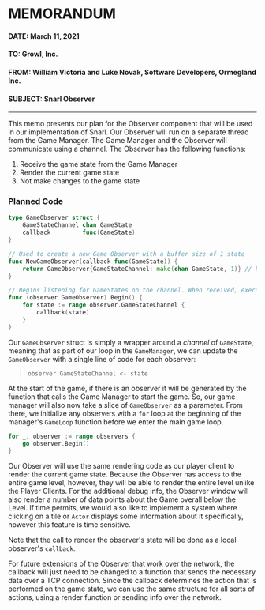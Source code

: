 # MEMORANDUM

#### DATE: March 11, 2021
#### TO: Growl, Inc.
#### FROM: William Victoria and Luke Novak, Software Developers, Ormegland Inc.
#### SUBJECT: Snarl Observer

---

This memo presents our plan for the Observer component that will be used in our implementation of Snarl. Our Observer will run on a separate thread from the Game Manager. The Game Manager and the Observer will communicate using a channel. The Observer has the following functions:

1. Receive the game state from the Game Manager
2. Render the current game state
3. Not make changes to the game state

### Planned Code

```Go
type GameObserver struct {
    GameStateChannel chan GameState
    callback         func(GameState)
}

// Used to create a new Game Observer with a buffer size of 1 state
func NewGameObserver(callback func(GameState)) {
    return GameObserver{GameStateChannel: make(chan GameState, 1)} // buffer size of 1
}

// Begins listening for GameStates on the channel. When received, executes the given callback
func (observer GameObserver) Begin() {
    for state := range observer.GameStateChannel {
        callback(state)
    }
}
```

Our `GameObserver` struct is simply a wrapper around a *channel* of `GameState`, meaning that
as part of our loop in the `GameManager`, we can update the `GameObserver` with a single line
of code for each observer:

> `observer.GameStateChannel <- state`

At the start of the game, if there is an observer it will be generated by the function that
calls the Game Manager to start the game. So, our game manager will also now take a slice of
`GameObserver` as a parameter. From there, we initialize any observers with a `for` loop at the 
beginning of the manager's `GameLoop` function before we enter the main game loop.

```Go
for _, observer := range observers {
    go observer.Begin()
}
```

Our Observer will use the same rendering code as our player client to render the current game state. Because
the Observer has access to the entire game level, however, they will be able to render the entire level unlike 
the Player Clients. For the additional debug info, the Observer window will also render a number of data points 
about the Game overall below the Level. If time permits, we would also like to implement a system where clicking
on a tile or `Actor` displays some information about it specifically, however this feature is time sensitive.

Note that the call to render the observer's state will be done as a local observer's `callback`.

For future extensions of the Observer that work over the network, the callback will just need to be changed to
a function that sends the necessary data over a TCP connection. Since the callback determines the action that is
performed on the game state, we can use the same structure for all sorts of actions, using a render function or sending
info over the network.
